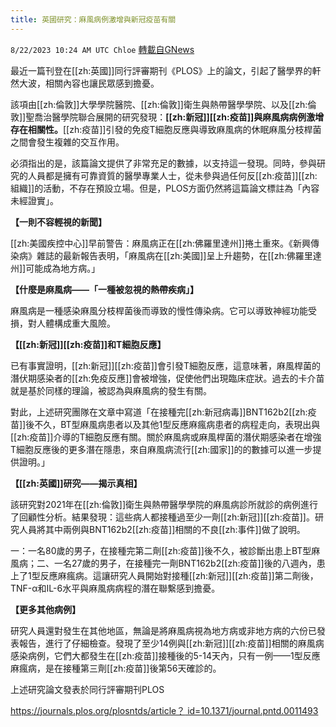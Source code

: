 ```yaml
---
title: 英國研究：麻風病例激增與新冠疫苗有關
---
```

`8/22/2023 10:24 AM UTC Chloe` [轉載自GNews](https://gnews.org/articles/1582623)


  
最近一篇刊登在[[zh:英國]]同行評審期刊《PLOS》上的論文，引起了醫學界的軒然大波，相關內容也讓民眾感到擔憂。

該項由[[zh:倫敦]]大學學院醫院、[[zh:倫敦]]衛生與熱帶醫學學院、以及[[zh:倫敦]]聖喬治醫學院聯合展開的研究發現：**[[zh:新冠]][[zh:疫苗]]與麻風病病例激增存在相關性。**[[zh:疫苗]]引發的免疫T細胞反應與導致麻風病的休眠麻風分枝桿菌之間會發生複雜的交互作用。

  

必須指出的是，該篇論文提供了非常充足的數據，以支持這一發現。同時，參與研究的人員都是擁有可靠資質的醫學專業人士，從未參與過任何反[[zh:疫苗]][[zh:組織]]的活動，不存在預設立場。但是，PLOS方面仍然將這篇論文標註為「內容未經證實」。

  

**【一則不容輕視的新聞】**

[[zh:美國疾控中心]]早前警告：麻風病正在[[zh:佛羅里達州]]捲土重來。《新興傳染病》雜誌的最新報告表明，「麻風病在[[zh:美國]]呈上升趨勢，在[[zh:佛羅里達州]]可能成為地方病。」

  

**【什麼是麻風病——「一種被忽視的熱帶疾病」】**

麻風病是一種感染麻風分枝桿菌後而導致的慢性傳染病。它可以導致神經功能受損，對人體構成重大風險。

  

**【[[zh:新冠]][[zh:疫苗]]和T細胞反應】**

已有事實證明，[[zh:新冠]][[zh:疫苗]]會引發T細胞反應，這意味著，麻風桿菌的潛伏期感染者的[[zh:免疫反應]]會被增強，促使他們出現臨床症狀。過去的卡介苗就是基於同樣的理論，被認為與麻風病的發生有關。

對此，上述研究團隊在文章中寫道「在接種完[[zh:新冠病毒]]BNT162b2[[zh:疫苗]]後不久，BT型麻風病患者以及其他1型反應麻瘋病患者的病程走向，表現出與[[zh:疫苗]]介導的T細胞反應有關。關於麻風病或麻風桿菌的潛伏期感染者在增強T細胞反應後的更多潛在隱患，來自麻風病流行[[zh:國家]]的的數據可以進一步提供證明。」

  

**【[[zh:英國]]研究——揭示真相】**

該研究對2021年在[[zh:倫敦]]衛生與熱帶醫學學院的麻風病診所就診的病例進行了回顧性分析。結果發現：這些病人都接種過至少一劑[[zh:新冠]][[zh:疫苗]]。研究人員將其中兩例與BNT162b2[[zh:疫苗]]相關的不良[[zh:事件]]做了說明。

一：一名80歲的男子，在接種完第二劑[[zh:疫苗]]後不久，被診斷出患上BT型麻風病；二、一名27歲的男子，在接種完一劑BNT162b2[[zh:疫苗]]後的八週內，患上了1型反應麻瘋病。這讓研究人員開始對接種[[zh:新冠]][[zh:疫苗]]第二劑後，TNF-α和IL-6水平與麻風病病程的潛在聯繫感到擔憂。

**【更多其他病例】**

研究人員還對發生在其他地區，無論是將麻風病視為地方病或非地方病的六份已發表報告，進行了仔細檢查。發現了至少14例與[[zh:新冠]][[zh:疫苗]]相關的麻風病感染病例，它們大都發生在[[zh:疫苗]]接種後的5-14天內，只有一例——1型反應麻瘋病，是在接種第三劑[[zh:疫苗]]後第56天確診的。

  

上述研究論文發表於同行評審期刊PLOS

[https://journals.plos.org/plosntds/article？ id=10.1371/journal.pntd.0011493](https://journals.plos.org/plosntds/article?id=10.1371/journal.pntd.0011493)
